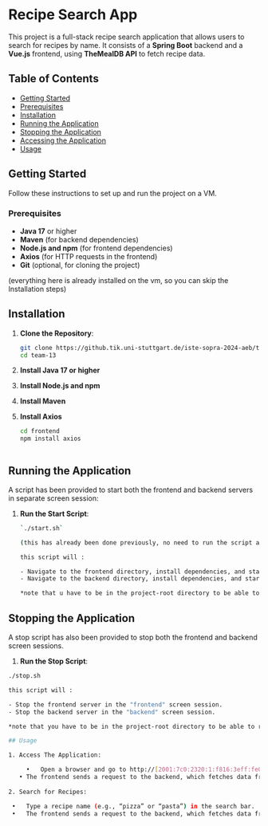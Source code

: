 # Recipe Search App

This project is a full-stack recipe search application that allows users to search for recipes by name. It consists of a **Spring Boot** backend and a **Vue.js** frontend, using **TheMealDB API** to fetch recipe data.

## Table of Contents
- [Getting Started](#getting-started)
- [Prerequisites](#prerequisites)
- [Installation](#installation)
- [Running the Application](#running-the-application)
- [Stopping the Application](#stopping-the-application)
- [Accessing the Application](#acessing-the-application)
- [Usage](#usage)

## Getting Started

Follow these instructions to set up and run the project on a VM.

### Prerequisites

- **Java 17** or higher
- **Maven** (for backend dependencies)
- **Node.js and npm** (for frontend dependencies)
- **Axios** (for HTTP requests in the frontend)
- **Git** (optional, for cloning the project)

(everything here is already installed on the vm, so you can skip the Installation steps)

## Installation

1. **Clone the Repository**:
   ```bash
   git clone https://github.tik.uni-stuttgart.de/iste-sopra-2024-aeb/team-13.git
   cd team-13

2. **Install Java 17 or higher**

3. **Install Node.js and npm**

4. **Install Maven**

5. **Install Axios**
   ```bash
   cd frontend
   npm install axios

   
   
## Running the Application

A script has been provided to start both the frontend and backend servers in separate screen session:

1. **Run the Start Script**:
   ```bash
   `./start.sh`

   (this has already been done previously, no need to run the script again, do this only if the Application has not been started yet)

   this script will :

   - Navigate to the frontend directory, install dependencies, and start the frontend server in a screen session named "frontend."
   - Navigate to the backend directory, install dependencies, and start the Spring Boot application server in a screen session named "backend."

   *note that u have to be in the project-root directory to be able to run the script*


 ## Stopping the Application
 
 A stop script has also been provided to stop both the frontend and backend screen sessions.

 1. **Run the Stop Script**:
   ```bash
   ./stop.sh

   this script will :

   - Stop the frontend server in the "frontend" screen session.
   - Stop the backend server in the "backend" screen session.

   *note that you have to be in the project-root directory to be able to run the script*
 
 ## Usage
 
 1. Access The Application:
 
    	•	Open a browser and go to http://[2001:7c0:2320:1:f816:3eff:fe09:d4aa]:8081/
      •	The frontend sends a request to the backend, which fetches data from TheMealDB API and returns it to be displayed.
      
 2.	Search for Recipes:

	•	Type a recipe name (e.g., “pizza” or “pasta”) in the search bar.
	•	The frontend sends a request to the backend, which fetches data from TheMealDB API and returns it to be displayed.